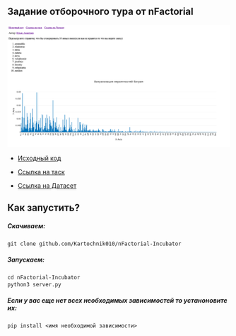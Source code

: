 ## Задание отборочного тура от nFactorial 

<img src="Screen Shot 2023-05-05 at 18.50.46.png" alt="Скриншот">

- <a style="margin-right: 15px" href="https://github.com/Kartochnik010/nFactorial-Incubator">Исходный код</a>

- <a style="margin-right: 15px" href="https://www.notion.so/469ec95612a048b78518a9056c2b3791">Ссылка на таск</a>

- <a href="https://file.notion.so/f/s/fbbe6c40-a3f2-4a58-a90b-d8004f62fdcc/names.txt?id=27b23c03-0edc-4e08-8751-77f02aaac186&table=block&spaceId=7c849ae7-f9f9-4efe-9968-3fab523bf9e5&expirationTimestamp=1683387979065&signature=a1sNqYBhS34BKhVfovtrX57dBcUNR--huPhNpILipII&downloadName=names.txt">Ссылка на Датасет</a>



## Как запустить?

##### Скачиваем:
```
git clone github.com/Kartochnik010/nFactorial-Incubator
```

##### Запускаем:
```
cd nFactorial-Incubator
python3 server.py
```

##### Если у вас еще нет всех необходимых зависимостей то устаноновите их: 
```
pip install <имя необходимой зависимости>
```

